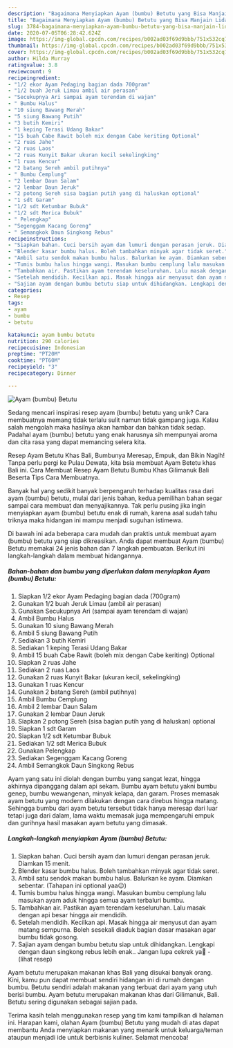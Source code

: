 ```yaml
---
description: "Bagaimana Menyiapkan Ayam (bumbu) Betutu yang Bisa Manjain Lidah"
title: "Bagaimana Menyiapkan Ayam (bumbu) Betutu yang Bisa Manjain Lidah"
slug: 3784-bagaimana-menyiapkan-ayam-bumbu-betutu-yang-bisa-manjain-lidah
date: 2020-07-05T06:28:42.624Z
image: https://img-global.cpcdn.com/recipes/b002ad03f69d9bbb/751x532cq70/ayam-bumbu-betutu-foto-resep-utama.jpg
thumbnail: https://img-global.cpcdn.com/recipes/b002ad03f69d9bbb/751x532cq70/ayam-bumbu-betutu-foto-resep-utama.jpg
cover: https://img-global.cpcdn.com/recipes/b002ad03f69d9bbb/751x532cq70/ayam-bumbu-betutu-foto-resep-utama.jpg
author: Hilda Murray
ratingvalue: 3.8
reviewcount: 9
recipeingredient:
- "1/2 ekor Ayam Pedaging bagian dada 700gram"
- "1/2 buah Jeruk Limau ambil air perasan"
- "Secukupnya Ari sampai ayam terendam di wajan"
- " Bumbu Halus"
- "10 siung Bawang Merah"
- "5 siung Bawang Putih"
- "3 butih Kemiri"
- "1 keping Terasi Udang Bakar"
- "15 buah Cabe Rawit boleh mix dengan Cabe keriting Optional"
- "2 ruas Jahe"
- "2 ruas Laos"
- "2 ruas Kunyit Bakar ukuran kecil sekelingking"
- "1 ruas Kencur"
- "2 batang Sereh ambil putihnya"
- " Bumbu Cemplung"
- "2 lembar Daun Salam"
- "2 lembar Daun Jeruk"
- "2 potong Sereh sisa bagian putih yang di haluskan optional"
- "1 sdt Garam"
- "1/2 sdt Ketumbar Bubuk"
- "1/2 sdt Merica Bubuk"
- " Pelengkap"
- "Segenggam Kacang Goreng"
- " Semangkok Daun Singkong Rebus"
recipeinstructions:
- "Siapkan bahan. Cuci bersih ayam dan lumuri dengan perasan jeruk. Diamkan 15 menit."
- "Blender kasar bumbu halus. Boleh tambahkan minyak agar tidak seret."
- "Ambil satu sendok makan bumbu halus. Balurkan ke ayam. Diamkan sebentar. (Tahapan ini optional yaa😉)"
- "Tumis bumbu halus hingga wangi. Masukan bumbu cemplung lalu masukan ayam aduk hingga semua ayam terbaluri bumbu."
- "Tambahkan air. Pastikan ayam terendam keseluruhan. Lalu masak dengan api besar hingga air mendidih."
- "Setelah mendidih. Kecilkan api. Masak hingga air menyusut dan ayam matang sempurna. Boleh sesekali diaduk bagian dasar masakan agar bumbu tidak gosong."
- "Sajian ayam dengan bumbu betutu siap untuk dihidangkan. Lengkapi dengan daun singkong rebus lebih enak.. Jangan lupa cekrek ya📸             (lihat resep)"
categories:
- Resep
tags:
- ayam
- bumbu
- betutu

katakunci: ayam bumbu betutu 
nutrition: 290 calories
recipecuisine: Indonesian
preptime: "PT20M"
cooktime: "PT60M"
recipeyield: "3"
recipecategory: Dinner

---
```



![Ayam (bumbu) Betutu](https://img-global.cpcdn.com/recipes/b002ad03f69d9bbb/751x532cq70/ayam-bumbu-betutu-foto-resep-utama.jpg)

Sedang mencari inspirasi resep ayam (bumbu) betutu yang unik? Cara membuatnya memang tidak terlalu sulit namun tidak gampang juga. Kalau salah mengolah maka hasilnya akan hambar dan bahkan tidak sedap. Padahal ayam (bumbu) betutu yang enak harusnya sih mempunyai aroma dan cita rasa yang dapat memancing selera kita.

Resep Ayam Betutu Khas Bali, Bumbunya Meresap, Empuk, dan Bikin Nagih! Tanpa perlu pergi ke Pulau Dewata, kita bsia membuat Ayam Betetu khas Bali ini. Cara Membuat Resep Ayam Betutu Bumbu Khas Gilimanuk Bali Beserta Tips Cara Membuatnya.

Banyak hal yang sedikit banyak berpengaruh terhadap kualitas rasa dari ayam (bumbu) betutu, mulai dari jenis bahan, kedua pemilihan bahan segar sampai cara membuat dan menyajikannya. Tak perlu pusing jika ingin menyiapkan ayam (bumbu) betutu enak di rumah, karena asal sudah tahu triknya maka hidangan ini mampu menjadi suguhan istimewa.


Di bawah ini ada beberapa cara mudah dan praktis untuk membuat ayam (bumbu) betutu yang siap dikreasikan. Anda dapat membuat Ayam (bumbu) Betutu memakai 24 jenis bahan dan 7 langkah pembuatan. Berikut ini langkah-langkah dalam membuat hidangannya.

<!--inarticleads1-->

##### Bahan-bahan dan bumbu yang diperlukan dalam menyiapkan Ayam (bumbu) Betutu:

1. Siapkan 1/2 ekor Ayam Pedaging bagian dada (700gram)
1. Gunakan 1/2 buah Jeruk Limau (ambil air perasan)
1. Gunakan Secukupnya Ari (sampai ayam terendam di wajan)
1. Ambil  Bumbu Halus
1. Gunakan 10 siung Bawang Merah
1. Ambil 5 siung Bawang Putih
1. Sediakan 3 butih Kemiri
1. Sediakan 1 keping Terasi Udang Bakar
1. Ambil 15 buah Cabe Rawit (boleh mix dengan Cabe keriting) Optional
1. Siapkan 2 ruas Jahe
1. Sediakan 2 ruas Laos
1. Gunakan 2 ruas Kunyit Bakar (ukuran kecil, sekelingking)
1. Gunakan 1 ruas Kencur
1. Gunakan 2 batang Sereh (ambil putihnya)
1. Ambil  Bumbu Cemplung
1. Ambil 2 lembar Daun Salam
1. Gunakan 2 lembar Daun Jeruk
1. Siapkan 2 potong Sereh (sisa bagian putih yang di haluskan) optional
1. Siapkan 1 sdt Garam
1. Siapkan 1/2 sdt Ketumbar Bubuk
1. Sediakan 1/2 sdt Merica Bubuk
1. Gunakan  Pelengkap
1. Sediakan Segenggam Kacang Goreng
1. Ambil  Semangkok Daun Singkong Rebus


Ayam yang satu ini diolah dengan bumbu yang sangat lezat, hingga akhirnya dipanggang dalam api sekam. Bumbu ayam betutu yakni bumbu genep, bumbu wewangenan, minyak kelapa, dan garam. Proses memasak ayam betutu yang modern dilakukan dengan cara direbus hingga matang. Sehingga bumbu dari ayam betutu tersebut tidak hanya meresap dari luar tetapi juga dari dalam, lama waktu memasak juga mempengaruhi empuk dan gurihnya hasil masakan ayam betutu yang dimasak. 

<!--inarticleads2-->

##### Langkah-langkah menyiapkan Ayam (bumbu) Betutu:

1. Siapkan bahan. Cuci bersih ayam dan lumuri dengan perasan jeruk. Diamkan 15 menit.
1. Blender kasar bumbu halus. Boleh tambahkan minyak agar tidak seret.
1. Ambil satu sendok makan bumbu halus. Balurkan ke ayam. Diamkan sebentar. (Tahapan ini optional yaa😉)
1. Tumis bumbu halus hingga wangi. Masukan bumbu cemplung lalu masukan ayam aduk hingga semua ayam terbaluri bumbu.
1. Tambahkan air. Pastikan ayam terendam keseluruhan. Lalu masak dengan api besar hingga air mendidih.
1. Setelah mendidih. Kecilkan api. Masak hingga air menyusut dan ayam matang sempurna. Boleh sesekali diaduk bagian dasar masakan agar bumbu tidak gosong.
1. Sajian ayam dengan bumbu betutu siap untuk dihidangkan. Lengkapi dengan daun singkong rebus lebih enak.. Jangan lupa cekrek ya📸 -             (lihat resep)


Ayam betutu merupakan makanan khas Bali yang disukai banyak orang. Kini, kamu pun dapat membuat sendiri hidangan ini di rumah dengan bumbu. Betutu sendiri adalah makanan yang terbuat dari ayam yang utuh berisi bumbu. Ayam betutu merupakan makanan khas dari Gilimanuk, Bali. Betutu sering digunakan sebagai sajian pada. 

Terima kasih telah menggunakan resep yang tim kami tampilkan di halaman ini. Harapan kami, olahan Ayam (bumbu) Betutu yang mudah di atas dapat membantu Anda menyiapkan makanan yang menarik untuk keluarga/teman ataupun menjadi ide untuk berbisnis kuliner. Selamat mencoba!
